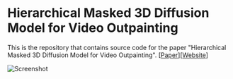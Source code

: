 # Hierarchical Masked 3D Diffusion Model for Video Outpainting

This is the repository that contains source code for the paper "Hierarchical Masked 3D Diffusion Model for Video Outpainting". [[Paper](https://arxiv.org/abs/2309.02119)][[Website](https://fanfanda.github.io/M3DDM/)]
 
![Screenshot](assets/teaser.gif)


